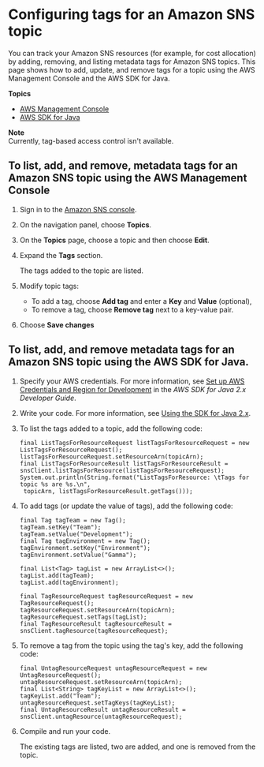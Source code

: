 # Configuring tags for an Amazon SNS topic<a name="sns-tags"></a>

You can track your Amazon SNS resources \(for example, for cost allocation\) by adding, removing, and listing metadata tags for Amazon SNS topics\. This page shows how to add, update, and remove tags for a topic using the AWS Management Console and the AWS SDK for Java\. 

**Topics**
+ [AWS Management Console](#add-update-remove-tags-for-topic-aws-console)
+ [AWS SDK for Java](#add-update-remove-tags-for-topic-aws-java)

**Note**  
Currently, tag\-based access control isn't available\.

## To list, add, and remove, metadata tags for an Amazon SNS topic using the AWS Management Console<a name="add-update-remove-tags-for-topic-aws-console"></a>

1. Sign in to the [Amazon SNS console](https://console.aws.amazon.com/sns/home)\.

1. On the navigation panel, choose **Topics**\.

1. On the **Topics** page, choose a topic and then choose **Edit**\.

1. Expand the **Tags** section\.

   The tags added to the topic are listed\.

1. Modify topic tags:
   + To add a tag, choose **Add tag** and enter a **Key** and **Value** \(optional\),
   + To remove a tag, choose **Remove tag** next to a key\-value pair\.

1. Choose **Save changes**

## To list, add, and remove metadata tags for an Amazon SNS topic using the AWS SDK for Java\.<a name="add-update-remove-tags-for-topic-aws-java"></a>

1. Specify your AWS credentials\. For more information, see [Set up AWS Credentials and Region for Development](https://docs.aws.amazon.com/sdk-for-java/v2/developer-guide/setup-credentials.html) in the *AWS SDK for Java 2\.x Developer Guide*\.

1. Write your code\. For more information, see [Using the SDK for Java 2\.x](https://docs.aws.amazon.com/sdk-for-java/v2/developer-guide/basics.html)\.

1. To list the tags added to a topic, add the following code:

   ```
   final ListTagsForResourceRequest listTagsForResourceRequest = new ListTagsForResourceRequest();
   listTagsForResourceRequest.setResourceArn(topicArn);
   final ListTagsForResourceResult listTagsForResourceResult = snsClient.listTagsForResource(listTagsForResourceRequest);
   System.out.println(String.format("ListTagsForResource: \tTags for topic %s are %s.\n",
   	topicArn, listTagsForResourceResult.getTags()));
   ```

1. To add tags \(or update the value of tags\), add the following code:

   ```
   final Tag tagTeam = new Tag();
   tagTeam.setKey("Team");
   tagTeam.setValue("Development");
   final Tag tagEnvironment = new Tag();
   tagEnvironment.setKey("Environment");
   tagEnvironment.setValue("Gamma");
        
   final List<Tag> tagList = new ArrayList<>();
   tagList.add(tagTeam);
   tagList.add(tagEnvironment);
        
   final TagResourceRequest tagResourceRequest = new TagResourceRequest();
   tagResourceRequest.setResourceArn(topicArn);
   tagResourceRequest.setTags(tagList);
   final TagResourceResult tagResourceResult = snsClient.tagResource(tagResourceRequest);
   ```

1. To remove a tag from the topic using the tag's key, add the following code:

   ```
   final UntagResourceRequest untagResourceRequest = new UntagResourceRequest();
   untagResourceRequest.setResourceArn(topicArn);
   final List<String> tagKeyList = new ArrayList<>();
   tagKeyList.add("Team");
   untagResourceRequest.setTagKeys(tagKeyList);
   final UntagResourceResult untagResourceResult = snsClient.untagResource(untagResourceRequest);
   ```

1. Compile and run your code\.

   The existing tags are listed, two are added, and one is removed from the topic\.